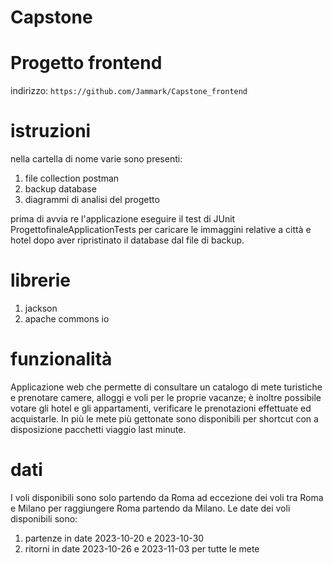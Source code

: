 # Capstone

# Progetto frontend

indirizzo: `https://github.com/Jammark/Capstone_frontend`

# istruzioni

nella cartella di nome varie sono presenti:
1. file collection postman
2. backup database
3. diagrammi di analisi del progetto

prima di avvia re l'applicazione eseguire il test di JUnit ProgettofinaleApplicationTests per caricare le immaggini relative a città e hotel dopo aver ripristinato il database dal file di backup.

# librerie

1. jackson
2. apache commons io

# funzionalità

Applicazione web che permette di consultare un catalogo di mete turistiche e prenotare camere, alloggi e voli per le proprie vacanze; è inoltre possibile votare gli hotel e gli appartamenti, verificare le prenotazioni effettuate ed acquistarle. In più le mete più gettonate sono disponibili per shortcut con a disposizione pacchetti viaggio last minute.

# dati

I voli disponibili sono solo partendo da Roma ad eccezione dei voli tra Roma e Milano per raggiungere Roma partendo da Milano.
Le date dei voli disponibili sono:
1. partenze in date 2023-10-20 e 2023-10-30
2. ritorni in date 2023-10-26 e 2023-11-03
per tutte le mete